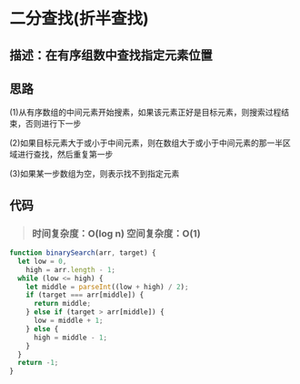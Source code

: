 # 二分查找(折半查找)

## 描述：在有序组数中查找指定元素位置

## 思路

(1)从有序数组的中间元素开始搜素，如果该元素正好是目标元素，则搜索过程结束，否则进行下一步

(2)如果目标元素大于或小于中间元素，则在数组大于或小于中间元素的那一半区域进行查找，然后重复第一步

(3)如果某一步数组为空，则表示找不到指定元素

## 代码

> ### 时间复杂度：O(log n) 空间复杂度：O(1)

```js
function binarySearch(arr, target) {
  let low = 0,
    high = arr.length - 1;
  while (low <= high) {
    let middle = parseInt((low + high) / 2);
    if (target === arr[middle]) {
      return middle;
    } else if (target > arr[middle]) {
      low = middle + 1;
    } else {
      high = middle - 1;
    }
  }
  return -1;
}
```
